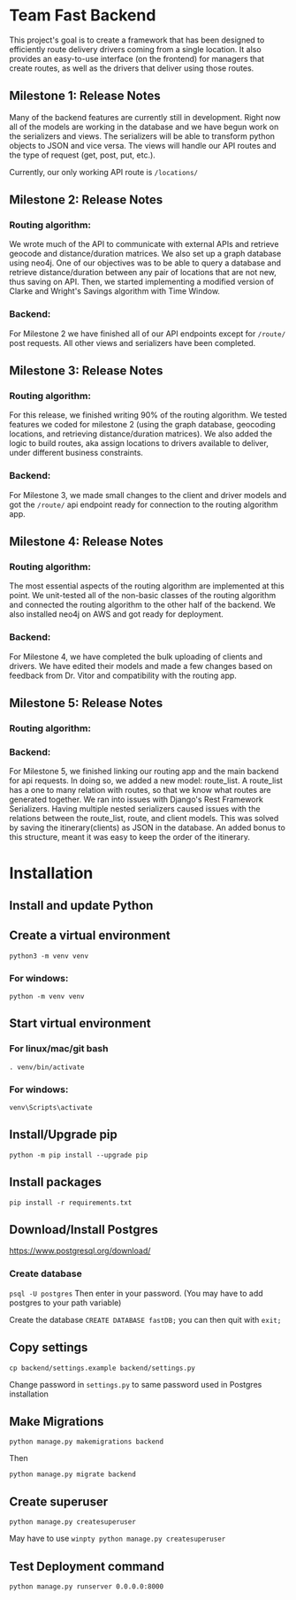 # Team Fast Backend
This project's goal is to create a framework that has been designed to efficiently route delivery drivers coming from a single location. It also provides an easy-to-use interface (on the frontend) for managers that create routes, as well as the drivers that deliver using those routes. 

## Milestone 1: Release Notes
Many of the backend features are currently still in development. Right now all of the models are working in the database and we have begun work on the serializers and views. The serializers will be able to transform python objects to JSON and vice versa. The views will handle our API routes and the type of request (get, post, put, etc.).

Currently, our only working API route is `/locations/`

## Milestone 2: Release Notes

### Routing algorithm:
We wrote much of the API to communicate with external APIs and retrieve geocode and distance/duration matrices. We also set up a graph database using neo4j. One of our objectives was to be able to query a database and retrieve distance/duration between any pair of locations that are not new, thus saving on API. Then, we started implementing a modified version of Clarke and Wright's Savings algorithm with Time Window.

### Backend:
For Milestone 2 we have finished all of our API endpoints except for `/route/` post requests. All other views and serializers have been completed.

## Milestone 3: Release Notes

### Routing algorithm:
For this release, we finished writing 90% of the routing algorithm. We tested features we coded for milestone 2 (using the graph database, geocoding locations, and retrieving distance/duration matrices). We also added the logic to build routes, aka assign locations to drivers available to deliver, under different business constraints.

### Backend:
For Milestone 3, we made small changes to the client and driver models and got the `/route/` api endpoint ready for connection to the routing algorithm app.

## Milestone 4: Release Notes

### Routing algorithm:
The most essential aspects of the routing algorithm are implemented at this point. We unit-tested all of the non-basic classes of the routing algorithm and connected the routing algorithm to the other half of the backend. We also installed neo4j on AWS and got ready for deployment.

### Backend:
For Milestone 4, we have completed the bulk uploading of clients and drivers. We have edited their models and made a few changes based on feedback from Dr. Vitor and compatibility with the routing app.

## Milestone 5: Release Notes

### Routing algorithm:


### Backend:
For Milestone 5, we finished linking our routing app and the main backend for api requests. In doing so, we added a new model: route_list. A route_list has a one to many relation with routes, so that we know what routes are generated together. We ran into issues with Django's Rest Framework Serializers. Having multiple nested serializers caused issues with the relations between the route_list, route, and client models. This was solved by saving the itinerary(clients) as JSON in the database. An added bonus to this structure, meant it was easy to keep the order of the itinerary.

# Installation
## Install and update Python

## Create a virtual environment
`python3 -m venv venv`

### For windows:
`python -m venv venv`

## Start virtual environment
### For linux/mac/git bash
`. venv/bin/activate`

### For windows:
`venv\Scripts\activate`

## Install/Upgrade pip
`python -m pip install --upgrade pip`

## Install packages
`pip install -r requirements.txt`

## Download/Install Postgres
https://www.postgresql.org/download/

### Create database
`psql -U postgres`
Then enter in your password. (You may have to add postgres to your path variable)

Create the database
`CREATE DATABASE fastDB;` you can then quit with `exit;`

## Copy settings
`cp backend/settings.example backend/settings.py`

Change password in `settings.py` to same password used in Postgres installation

## Make Migrations
`python manage.py makemigrations backend`

Then

`python manage.py migrate backend`

## Create superuser
`python manage.py createsuperuser`

May have to use `winpty python manage.py createsuperuser`


## Test Deployment command

`python manage.py runserver 0.0.0.0:8000`
